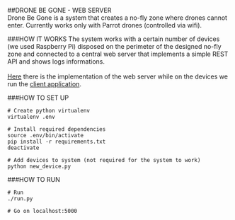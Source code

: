 ##DRONE BE GONE - WEB SERVER
<br>
Drone Be Gone is a system that creates a no-fly zone where drones cannot enter. Currently works only with Parrot drones (controlled via wifi).

###HOW IT WORKS
The system works with a certain number of devices (we used Raspberry Pi) disposed on the perimeter of the designed no-fly zone and connected to a central web server that implements a simple REST API and shows logs informations. <br><br>
[Here](https://github.com/federico-fiorini/dbg.web-server) there is the implementation of the web server while on the devices we run the [client application](https://github.com/federico-fiorini/dbg.client).

###HOW TO SET UP

    # Create python virtualenv
    virtualenv .env

    # Install required dependencies
    source .env/bin/activate
    pip install -r requirements.txt
    deactivate

    # Add devices to system (not required for the system to work)
    python new_device.py

###HOW TO RUN

    # Run
    ./run.py

    # Go on localhost:5000
